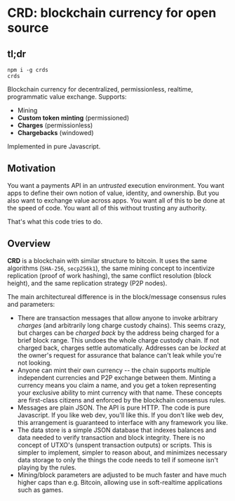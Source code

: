 # CRD: blockchain currency for open source

## tl;dr

```
npm i -g crds
crds
```

Blockchain currency for decentralized, permissionless, realtime, programmatic value exchange. Supports:

- Mining
- **Custom token minting** (permissioned)
- **Charges** (permissionless)
- **Chargebacks** (windowed)

Implemented in pure Javascript.

## Motivation

You want a payments API in an _untrusted_ execution environment.
You want apps to define their own notion of value, identity, and ownership. But you also want to exchange value across apps.
You want all of this to be done at the speed of code.
You want all of this without trusting any authority.

That's what this code tries to do.

## Overview

**CRD** is a blockchain with similar structure to bitcoin. It uses the same algorithms (`SHA-256`, `secp256k1`), the same mining concept to incentivize replication (proof of work hashing), the same conflict resolution (block height), and the same replication strategy (P2P nodes).

The main architectureal difference is in the block/message consensus rules and parameters:

- There are transaction messages that allow anyone to invoke arbitrary _charges_ (and arbitrarily long charge custody chains). This seems crazy, but charges can be _charged back_ by the address being charged for a brief block range. This undoes the whole charge custody chain. If not charged back, charges settle automatically. Addresses can be _locked_ at the owner's request for assurance that balance can't leak while you're not looking.
- Anyone can mint their own currency -- the chain supports multiple independent currencies and P2P exchange between them. Minting a currency means you claim a name, and you get a token representing your exclusive ability to mint currency with that name. These concepts are first-class citizens and enforced by the blockchain consensus rules.
- Messages are plain JSON. The API is pure HTTP. The code is pure Javascript. If you like web dev, you'll like this. If you don't like web dev, this arrangement is guaranteed to interface with any framework you like.
- The data store is a simple JSON database that indexes balances and data needed to verify transaction and block integrity. There is no concept of UTXO's (unspent transaction outputs) or scripts. This is simpler to implement, simpler to reason about, and minimizes necessary data storage to only the things the code needs to tell if someone isn't playing by the rules.
- Mining/block parameters are adjusted to be much faster and have much higher caps than e.g. Bitcoin, allowing use in soft-realtime applications such as games.
